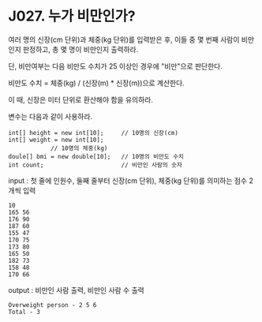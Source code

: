 # J027. 누가 비만인가?
여러 명의 신장(cm 단위)과 체중(kg 단위)를 입력받은 후, 이들 중 몇 번째 사람이 비만인지 판정하고, 총 몇 명이 비만인지 출력하라.

단, 비만여부는 다음 비만도 수치가 25 이상인 경우에 "비만"으로 판단한다.

비만도 수치 = 체중(kg) / (신장(m) * 신장(m))으로 계산한다.

이 때, 신장은 미터 단위로 환산해야 함을 유의하라.


변수는 다음과 같이 사용하라.
```
int[] height = new int[10];     // 10명의 신장(cm)
int[] weight = new int[10];
            // 10명의 체중(kg)
doule[] bmi = new double[10];   // 10명의 비만도 수치
int count;                      // 비만인 사람의 숫자
```

input : 첫 줄에 인원수, 둘째 줄부터 신장(cm 단위), 체중(kg 단위)를 의미하는 점수 2개씩 입력
```
10
165 56
176 90
187 60
155 47
170 75
173 80
165 50
182 73
158 48
170 66
```
output : 비만인 사람 출력, 비만인 사람 수 출력
```
Overweight person - 2 5 6
Total - 3
```